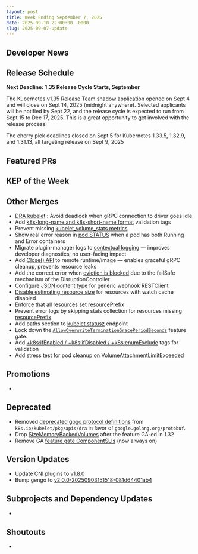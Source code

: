 ```yaml
---
layout: post
title: Week Ending September 7, 2025
date: 2025-09-10 22:00:00 -0000
slug: 2025-09-07-update
---
```


## Developer News


## Release Schedule

**Next Deadline: 1.35 Release Cycle Starts, September**

The Kubernetes v1.35 [Release Team shadow application](https://docs.google.com/forms/d/e/1FAIpQLSfPzTxjXHBvW_4bmZafVJPtfLZAZb4qXoL7OPOwuqBRRBWL-w/viewform) opened on Sept 4 and will close on Sept 14, 2025 (midnight anywhere). Selected applicants will be notified by Sept 22, and the release cycle is expected to run from Sept 15 to Dec 17, 2025. This is a great opportunity to get involved with the release process!

The cherry pick deadlines closed on Sept 5 for Kubernetes 1.33.5, 1.32.9, and 1.31.13, all targeting release on Sept 9, 2025

## Featured PRs


## KEP of the Week


## Other Merges
* [DRA kubelet](https://github.com/kubernetes/kubernetes/pull/133926) : Avoid deadlock when gRPC connection to driver goes idle
* Add [k8s-long-name and k8s-short-name format](https://github.com/kubernetes/kubernetes/pull/133894) validation tags
* Prevent missing [kubelet_volume_stats metrics](https://github.com/kubernetes/kubernetes/pull/133890)
* Show real error reason in [pod STATUS](https://github.com/kubernetes/kubernetes/pull/124766/files) when a pod has both Running and Error containers
* Migrate plugin-manager logs to [contextual logging](https://github.com/kubernetes/kubernetes/pull/130376) — improves developer diagnostics, no user-facing impact
* Add [Close() API](https://github.com/kubernetes/kubernetes/pull/133211) to remote runtime/image — enables graceful gRPC cleanup, prevents resource leaks
* Add the correct error when [eviction is blocked](https://github.com/kubernetes/kubernetes/pull/133097) due to the failSafe mechanism of the DisruptionController
* Configure [JSON content type](https://github.com/kubernetes/kubernetes/pull/132960) for generic webhook RESTClient
* [Disable estimating resource size](https://github.com/kubernetes/kubernetes/pull/133868) for resources with watch cache disabled
* Enforce that all [resources set resourcePrefix](https://github.com/kubernetes/kubernetes/pull/133868)
* Prevent error logs by skipping stats collection for resources missing [resourcePrefix](https://github.com/kubernetes/kubernetes/pull/133817)
* Add paths section to [kubelet statusz](https://github.com/kubernetes/kubernetes/pull/133239) endpoint
* Lock down the [`AllowOverwriteTerminationGracePeriodSeconds`](https://github.com/kubernetes/kubernetes/pull/133792) feature gate.
* Add [+k8s:ifEnabled / +k8s:ifDisabled / +k8s:enumExclude](https://github.com/kubernetes/kubernetes/pull/133768) tags for validation
* Add stress test for pod cleanup on [VolumeAttachmentLimitExceeded](https://github.com/kubernetes/kubernetes/pull/133357)


## Promotions

*

## Deprecated

* Removed [deprecated gogo protocol definitions](https://github.com/kubernetes/kubernetes/pull/133026) from `k8s.io/kubelet/pkg/apis/dra` in favor of `google.golang.org/protobuf`.
* Drop [SizeMemoryBackedVolumes](https://github.com/kubernetes/kubernetes/pull/133720) after the feature GA-ed in 1.32
* Remove GA [feature gate ComponentSLIs](https://github.com/kubernetes/kubernetes/pull/133742) (now always on)

## Version Updates

* Update CNI plugins to [v1.8.0](https://github.com/kubernetes/kubernetes/pull/133837)
* Bump gengo to [v2.0.0-20250903151518-081d64401ab4](https://github.com/kubernetes/kubernetes/pull/133769/files)


## Subprojects and Dependency Updates

*

## Shoutouts

*
